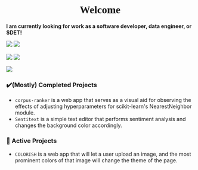 <h1 align="center" style="font-family:'Brush Script MT', cursive;"/>🌸🌸 Welcome 🌸🌸</h1>

**I am currently looking for work as a software developer, data engineer, or SDET!**  

[<img src="https://img.shields.io/badge/linkedin-%230077B5.svg?style=for-the-badge&logo=linkedin&logoColor=white">](https://www.linkedin.com/in/hnobuoka/)
[<img src="https://img.shields.io/badge/Instagram-%23E4405F.svg?style=for-the-badge&logo=Instagram&logoColor=white">](https://www.instagram.com/roshmadosh/)

<img align="center" src="https://github-readme-stats.vercel.app/api?username=roshmadosh&show_icons=true&bg_color=315,fe8dc6,fed1c7&title_color=fff&text_color=fff" />

<img align="center" src="https://github-readme-stats.vercel.app/api/top-langs/?username=roshmadosh&hide=jupyter%20notebook,astro,html,css&langs_count=8&layout=compact" />  
<br></br>
<img align="center" src="https://streak-stats.demolab.com/?user=roshmadosh" />


### ✔️(Mostly) Completed Projects 
- `corpus-ranker` is a web app that serves as a visual aid for observing the effects of adjusting hyperparameters for scikit-learn's NearestNeighbor module. 
- `Sentitext` is a simple text editor that performs sentiment analysis and changes the background color accordingly.  

### 🚧 Active Projects 
- `COLORISH` is a web app that will let a user upload an image, and the most prominent colors of that image will change the theme of the page.  
